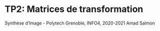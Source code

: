 # TP2: Matrices de transformation

Synthèse d’Image - Polytech Grenoble, INFO4, 2020-2021
Amad Salmon
